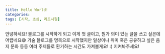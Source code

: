 ```yaml
---
title: Hello World!
categories: 
tags: [시작, 초심, 리즈시절]
---
```

안녕하세요! 블로그를 시작하게 되고 이게 첫 글이고, 뭔가 의미 있는 글을 쓰고 싶은데
어렵네요😅 기술 블로그를 명목으로 시작했지만 일상이나 취미 혹은 공유하고 싶은 음지 문화 등등
여러 주제들로 환기하는 시간도 가져볼게요! :)
지켜봐주세요!